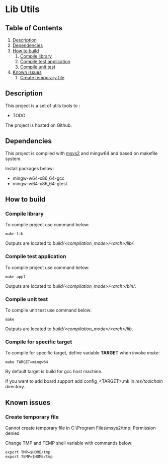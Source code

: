 # Lib Utils

## Table of Contents

1. [Description](#description)
2. [Dependencies](#dependencies)
3. [How to build](#how-to-build)
    1. [Compile library](#compile-library)
    2. [Compile test application](#compile-test-application)
    3. [Compile unit test](#compile-unit-test)
4. [Known issues](#known-issues)
    1. [Create temporary file](#create-temporary-file)

## Description <a name="description"></a>

This project is a set of utils tools to :
 * TODO

The project is hosted on Github.

## Dependencies <a name="dependencies"></a>

This project is compiled with [msys2](https://www.msys2.org/) and mingw64 and 
based on makefile system.

Install packages below:
 * mingw-w64-x86_64-gcc
 * mingw-w64-x86_64-gtest

## How to build <a name="how-to-build"></a>

### Compile library <a name="compile-library"></a>
To compile project use command below:

```(bash)
make lib
```

Outputs are located to *build/<compilation_mode>/\<arch>/lib/*.

### Compile test application <a name="compile-test-application"></a>
To compile project use command below:

```(bash)
make appl
```

Outputs are located to *build/<compilation_mode>/\<arch>/bin/*.

### Compile unit test <a name="compile-unit-test"></a>

To compile unit test use command below:

```(bash)
make
```

Outputs are located to *build/<compilation_mode>/\<arch>/lib*.

### Compile for specific target <a name="specific-target-complation"></a>

To compile for specific target, define variable **TARGET** when invoke *make*:

```(bash)
make TARGET=mingw64
```

By default target is build for gcc host machine.

If you want to add board support add config_\<TARGET>.mk in *res/toolchain* 
directory.

## Known issues <a name="known-issues"></a>

### Create temporary file <a name="create-temporary-file"></a>

Cannot create temporary file in C:\Program Files\msys2\tmp\: Permission denied

Change TMP and TEMP shell variable with commands below:

```(bash)
export TMP=$HOME/tmp
export TEMP=$HOME/tmp
```
